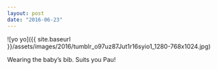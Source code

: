 ```yaml
---
layout: post
date: "2016-06-23"
---
```


![yo yo]({{ site.baseurl }}/assets/images/2016/tumblr_o97uz87Jut1r16syio1_1280-768x1024.jpg)

Wearing the baby’s bib. Suits you Pau!
